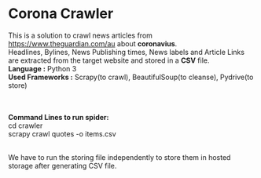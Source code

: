 # Corona Crawler
This is a solution to crawl news articles from https://www.theguardian.com/au about **coronavius**. <br/>
Headlines, Bylines, News Publishing times, News labels and Article Links are extracted from the target website and stored in a **CSV** file.
<br/>**Language :** Python 3
<br/>**Used Frameworks :** Scrapy(to crawl), BeautifulSoup(to cleanse), Pydrive(to store)  

<br/><br/>**Command Lines to run spider:**
<br/> cd crawler
<br/> scrapy crawl quotes -o items.csv

<br/> We have to run the storing file independently to store them in hosted storage after generating CSV file.
